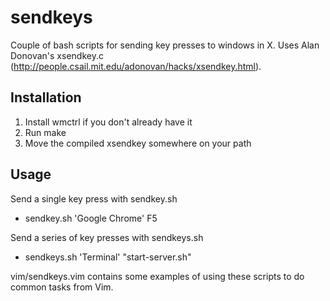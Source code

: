 # sendkeys

Couple of bash scripts for sending key presses to windows in X. Uses Alan Donovan's xsendkey.c (http://people.csail.mit.edu/adonovan/hacks/xsendkey.html).

## Installation

1. Install wmctrl if you don't already have it
2. Run make
3. Move the compiled xsendkey somewhere on your path

## Usage

Send a single key press with sendkey.sh

* sendkey.sh 'Google Chrome' F5

Send a series of key presses with sendkeys.sh

* sendkeys.sh 'Terminal' "start-server.sh"

vim/sendkeys.vim contains some examples of using these scripts to do common tasks from Vim.
